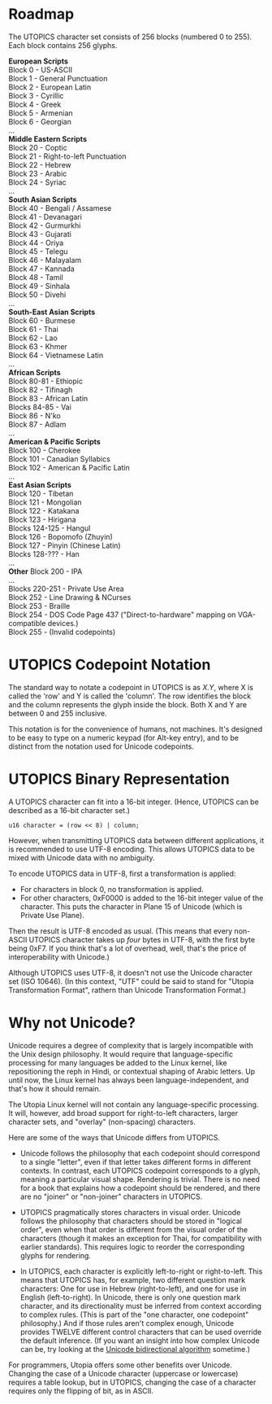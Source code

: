 # Roadmap

The UTOPICS character set consists of 256 blocks (numbered 0 to 255). Each block contains 256 glyphs.

**European Scripts**  
Block 0 - US-ASCII  
Block 1 - General Punctuation  
Block 2 - European Latin  
Block 3 - Cyrillic  
Block 4 - Greek  
Block 5 - Armenian  
Block 6 - Georgian  
...  
**Middle Eastern Scripts**  
Block 20 - Coptic  
Block 21 - Right-to-left Punctuation  
Block 22 - Hebrew  
Block 23 - Arabic  
Block 24 - Syriac  
...  
**South Asian Scripts**  
Block 40 - Bengali / Assamese  
Block 41 - Devanagari  
Block 42 - Gurmurkhi  
Block 43 - Gujarati  
Block 44 - Oriya  
Block 45 - Telegu  
Block 46 - Malayalam  
Block 47 - Kannada  
Block 48 - Tamil  
Block 49 - Sinhala  
Block 50 - Divehi  
...  
**South-East Asian Scripts**  
Block 60 - Burmese  
Block 61 - Thai  
Block 62 - Lao  
Block 63 - Khmer  
Block 64 - Vietnamese Latin  
...  
**African Scripts**  
Block 80-81 - Ethiopic  
Block 82 - Tifinagh  
Block 83 - African Latin  
Blocks 84-85 - Vai  
Block 86 - N'ko  
Block 87 - Adlam  
...  
**American & Pacific Scripts**  
Block 100 - Cherokee  
Block 101 - Canadian Syllabics  
Block 102 - American & Pacific Latin  
...  
**East Asian Scripts**  
Block 120 - Tibetan  
Block 121 - Mongolian  
Block 122 - Katakana  
Block 123 - Hirigana  
Blocks 124-125 - Hangul  
Block 126 - Bopomofo (Zhuyin)  
Block 127 - Pinyin (Chinese Latin)  
Blocks 128-??? - Han  
...  
**Other**
Block 200 - IPA  
...  
Blocks 220-251 - Private Use Area  
Block 252 - Line Drawing & NCurses  
Block 253 - Braille  
Block 254 - DOS Code Page 437  ("Direct-to-hardware" mapping on VGA-compatible devices.)  
Block 255 - (Invalid codepoints)  

# UTOPICS Codepoint Notation

The standard way to notate a codepoint in UTOPICS is as _X.Y_, where X is called the 'row' and Y is called the 'column'. The row identifies the block and the column represents the glyph inside the block. Both X and Y are between 0 and 255 inclusive.

This notation is for the convenience of humans, not machines. It's designed to be easy to type on a numeric keypad (for Alt-key entry), and to be distinct from the notation used for Unicode codepoints.

# UTOPICS Binary Representation

A UTOPICS character can fit into a 16-bit integer. (Hence, UTOPICS can be described as a 16-bit character set.)

    u16 character = (row << 8) | column;

However, when transmitting UTOPICS data between different applications, it is recommended to use UTF-8 encoding. This allows UTOPICS data to be mixed with Unicode data with no ambiguity.

To encode UTOPICS data in UTF-8, first a transformation is applied:

* For characters in block 0, no transformation is applied.
* For other characters, 0xF0000 is added to the 16-bit integer value of the character. This puts the character in Plane 15 of Unicode (which is Private Use Plane).

Then the result is UTF-8 encoded as usual. (This means that every non-ASCII UTOPICS character takes up *four* bytes in UTF-8, with the first byte being 0xF7. If you think that's a lot of overhead, well, that's the price of interoperability with Unicode.)

Although UTOPICS uses UTF-8, it doesn't not use the Unicode character set (ISO 10646). (In this context, "UTF" could be said to stand for "Utopia Transformation Format", rathern than Unicode Transformation Format.)

# Why not Unicode?

Unicode requires a degree of complexity that is largely incompatible with the Unix design philosophy. It would require that language-specific processing for many languages be added to the Linux kernel, like repositioning the reph in Hindi, or contextual shaping of Arabic letters. Up until now, the Linux kernel has always been language-independent, and that's how it should remain. 

The Utopia Linux kernel will not contain any language-specific processing. It will, however, add broad support for right-to-left characters, larger character sets, and "overlay" (non-spacing) characters.

Here are some of the ways that Unicode differs from UTOPICS.

* Unicode follows the philosophy that each codepoint should correspond to a single "letter", even if that letter takes different forms in different contexts. In contrast, each UTOPICS codepoint corresponds to a glyph, meaning a particular visual shape. Rendering is trivial. There is no need for a book that explains how a codepoint should be rendered, and there are no "joiner" or "non-joiner" characters in UTOPICS.

* UTOPICS pragmatically stores characters in visual order. Unicode follows the philosophy that characters should be stored in "logical order", even when that order is different from the visual order of the characters (though it makes an exception for Thai, for compatibility with earlier standards). This requires logic to reorder the corresponding glyphs for rendering.

* In UTOPICS, each character is explicitly left-to-right or right-to-left. This means that UTOPICS has, for example, two different question mark characters: One for use in Hebrew (right-to-left), and one for use in English (left-to-right). In Unicode, there is only one question mark character, and its directionality must be inferred from context according to complex rules. (This is part of the "one character, one codepoint" philosophy.) 
And if those rules aren't complex enough, Unicode provides TWELVE different control characters that can be used override the default inference. (If you want an insight into how complex Unicode can be, try looking at the [Unicode bidirectional algorithm](https://unicode.org/reports/tr9/) sometime.)

For programmers, Utopia offers some other benefits over Unicode. Changing the case of a Unicode character (uppercase or lowercase) requires a table lookup, but in UTOPICS, changing the case of a character requires only the flipping of bit, as in ASCII.


